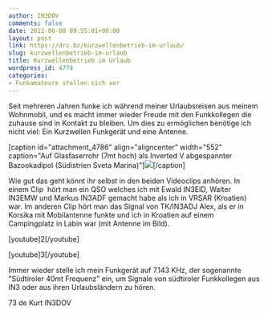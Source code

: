 ```yaml
---
author: IN3DOV
comments: false
date: 2012-06-08 09:55:01+00:00
layout: post
link: https://drc.bz/kurzwellenbetrieb-im-urlaub/
slug: kurzwellenbetrieb-im-urlaub
title: Kurzwellenbetrieb im Urlaub
wordpress_id: 4774
categories:
- Funkamateure stellen sich vor
---
```


Seit mehreren Jahren funke ich während meiner Urlaubsreisen aus meinem Wohnmobil, und es macht immer wieder Freude mit den Funkkollegen die zuhause sind in Kontakt zu bleiben. Um dies zu ermöglichen benötige ich nicht viel: Ein Kurzwellen Funkgerät und eine Antenne.

[caption id="attachment_4786" align="aligncenter" width="552" caption="Auf Glasfaserrohr (7mt hoch) als Inverted V abgespannter Bazookadipol (Südistrien Sveta Marina)"][![](https://drc.bz/wp-content/uploads/2012/06/IMG_0989-1024x764.jpg)](https://drc.bz/wp-content/uploads/2012/06/IMG_0989.jpg)[/caption]

Wie gut das geht könnt ihr selbst in den beiden Videoclips anhören. In einem Clip  hört man ein QSO welches ich mit Ewald IN3EID, Walter IN3EMW und Markus IN3ADF gemacht habe als ich in VRSAR (Kroatien) war. Im anderen Clip hört man das Signal von TK/IN3ADJ Alex, als er in Korsika mit Mobilantenne funkte und ich in Kroatien auf einem Campingplatz in Labin war (mit Antenne im Bild).


[youtube]2[/youtube]







[youtube]3[/youtube]







Immer wieder stelle ich mein Funkgerät auf 7.143 KHz, der sogenannte "Südtiroler 40mt Frequenz" ein, um Signale von südtiroler Funkkollegen aus IN3 oder aus ihren Urlaubsländern zu hören.


73 de Kurt IN3DOV


